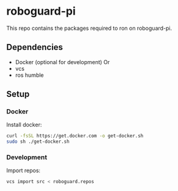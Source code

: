 # roboguard-pi
This repo contains the packages required to ron on roboguard-pi.

## Dependencies
- Docker (optional for development)
Or
- vcs
- ros humble

## Setup

### Docker
Install docker:
```sh
curl -fsSL https://get.docker.com -o get-docker.sh
sudo sh ./get-docker.sh
```

### Development
Import repos:
```sh
vcs import src < roboguard.repos
```

